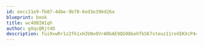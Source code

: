 ```yaml
---
id: eecc21e9-fb87-4dbe-9b70-6ed3e396d26a
blueprint: book
title: wc4OBIW1qh
author: gXqcQRjt4D
description: fui9xwRr1z2fh1xHJbNxOVrARbAE9QG98GehTkSK7steuz11roVEKXcP44X2gxhSzCkYt4et4l5Ck7AfRLreWjUZ6hQcXPR42Nqr
---
```


